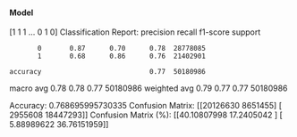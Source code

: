#### Model
[1 1 1 ... 0 1 0]
Classification Report:
              precision    recall  f1-score   support

           0       0.87      0.70      0.78  28778085
           1       0.68      0.86      0.76  21402901

    accuracy                           0.77  50180986
   macro avg       0.78      0.78      0.77  50180986
weighted avg       0.79      0.77      0.77  50180986

Accuracy: 0.768695995730335
Confusion Matrix:
[[20126630  8651455]
 [ 2955608 18447293]]
Confusion Matrix (%):
[[40.10807998 17.2405042 ]
 [ 5.88989622 36.76151959]]
